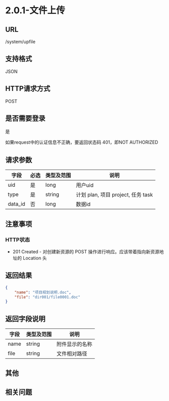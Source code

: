 # 2.0.1-文件上传

## URL

/system/upfile

## 支持格式

JSON

## HTTP请求方式

POST

## 是否需要登录

是

如果request中的认证信息不正确，要返回状态码 401，即NOT AUTHORIZED

## 请求参数

字段 | 必选 | 类型及范围 | 说明
----|------|----------|-------------
uid                 |   是   | long    | 用户uid
type                |   是   | string  | 计划 plan, 项目 project, 任务 task
data_id             |   否   | long    | 数据id

## 注意事项

### HTTP状态

- 201 Created - 对创建新资源的 POST 操作进行响应。应该带着指向新资源地址的 Location 头

## 返回结果

```json
{
    "name": "项目规划说明.doc",
    "file": "dir001/file0001.doc"
}
```

## 返回字段说明

字段 | 类型及范围 | 说明
----|----------|-------------
name            | string  | 附件显示的名称
file            | string  | 文件相对路径

## 其他

## 相关问题
